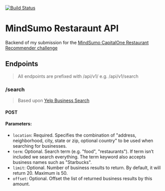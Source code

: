 [![Build Status](https://travis-ci.org/lukeramsden/mindsumo-restaurant-api.svg?branch=master)](https://travis-ci.org/lukeramsden/mindsumo-restaurant-api)
# MindSumo Restaraunt API
Backend of my submission for the [MindSumo CapitalOne Restaurant Recommender challenge](https://www.mindsumo.com/contests/restaurant-api)

## Endpoints
> All endpoints are prefixed with /api/v1/ e.g. /api/v1/search
### /search
> Based upon [Yelp Business Search](https://www.yelp.com/developers/documentation/v3/business_search)
#### POST
#### Parameters: 
- `location`: Required. Specifies the combination of "address, neighborhood, city, state or zip, optional country" to be used when searching for businesses.
- `term`: Optional. Search term (e.g. "food", "restaurants"). If term isn’t included we search everything. The term keyword also accepts business names such as "Starbucks".
- `limit`: Optional. Number of business results to return. By default, it will return 20. Maximum is 50.
- `offset`: Optional. Offset the list of returned business results by this amount.
